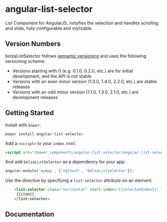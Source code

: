 angular-list-selector
=====================

List Component for AngularJS, notyfies the selection and handles scrolling and slide, fully configurable and stylizable

## Version Numbers

bolzaListSelector follows [semantic versioning](http://semver.org/) and uses the following versioning scheme:

 * Versions starting with 0 (e.g. 0.1.0, 0.2.0, etc.) are for initial development, and the API is not stable
 * Versions with an even minor version (1.0.0, 1.4.0, 2.2.0, etc.) are stable releases
 * Versions with an odd minor version (1.1.0, 1.3.0, 2.1.0, etc.) are development releases



## Getting Started

Install with `bower`:

```shell
bower install angular-list-selector
```

Add a `<script>` to your `index.html`:

```html
<script src="/bower_components/angular-list-selector/angular-list-selector.js"></script>
```

And add `bolzaListSelector` as a dependency for your app:

```javascript
angular.module('myApp', ['ngTouch', 'bolzaListSelector']);
```

Use the directive by specifying a `list-selector` attribute on an element.

```html
	<list-selector class="horizontal" start-index="{{selectedIndex}}" list="alphabet" selection-change="change(item)" >
	 {{item}}
	</list-selector>
```

## Documentation

 
